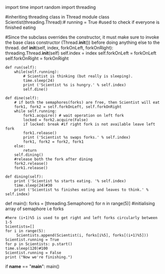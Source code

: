 import time
import random
import threading

#inheriting threading class in Thread module
class Scientist(threading.Thread):#
    running = True  #used to check if everyone is finished eating

 #Since the subclass overrides the constructor, it must make sure to invoke the base class constructor (Thread.__init__()) before doing anything else to the thread.
    def __init__(self, index, forkOnLeft, forkOnRight):
        threading.Thread.__init__(self)
        self.index = index
        self.forkOnLeft = forkOnLeft
        self.forkOnRight = forkOnRight

    def run(self):
        while(self.running):
            # Scientist is thinking (but really is sleeping).
            time.sleep(24)
            print ('Scientist %s is hungry.' % self.index)
            self.dine()

    def dine(self):
        # if both the semaphores(forks) are free, then Scientist will eat
        fork1, fork2 = self.forkOnLeft, self.forkOnRight
        while self.running:
            fork1.acquire() # wait operation on left fork
            locked = fork2.acquire(False) 
            if locked: break #if right fork is not available leave left fork
            fork1.release()
            print ('Scientist %s swaps forks.' % self.index)
            fork1, fork2 = fork2, fork1
        else:
            return
        self.dining()
        #release both the fork after dining
        fork2.release()
        fork1.release()
 
    def dining(self):			
        print ('Scientist %s starts eating. '% self.index)
        time.sleep(24)#30
        print ('Scientist %s finishes eating and leaves to think.' % self.index)

def main():
    forks = [threading.Semaphore() for n in range(5)] #initialising array of semaphore i.e forks

    #here (i+1)%5 is used to get right and left forks circularly between 1-5
    Scientists=[]
    for i in range(5):
         Scientists.append(Scientist(i, forks[i%5], forks[(i+1)%5]))
    Scientist.running = True
    for p in Scientists: p.start()
    time.sleep(120)#100
    Scientist.running = False
    print ("Now we're finishing.")
 

if __name__ == "__main__":
    main()

